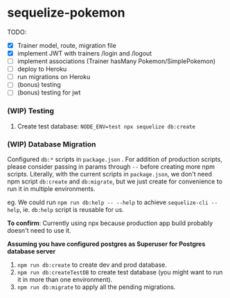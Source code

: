 # sequelize-pokemon

TODO:

- [x] Trainer model, route, migration file
- [x] implement JWT with trainers /login and /logout
- [ ] implement associations (Trainer hasMany Pokemon/SimplePokemon)
- [ ] deploy to Heroku
- [ ] run migrations on Heroku
- [ ] (bonus) testing
- [ ] (bonus) testing for jwt

### (WIP) Testing

1. Create test database: `NODE_ENV=test npx sequelize db:create`

### (WIP) Database Migration

Configured `db:*` scripts in `package.json` . For addition of production scripts, please consider passing in params through `--` before creating more npm scripts.
Literally, with the current scripts in `package.json`, we don't need npm script `db:create` and `db:migrate`, but we just create for convenience to run it in multiple environments.

eg. We could run `npm run db:help -- --help` to achieve `sequelize-cli --help`, ie. `db:help` script is reusable for us.

**To confirm**: Currently using npx because production app build probably doesn't need to use it.

**Assuming you have configured postgres as Superuser for Postgres database server**

1. `npm run db:create` to create dev and prod database.
2. `npm run db:createTestDB` to create test database (you might want to run it in more than one environment).
3. `npm run db:migrate` to apply all the pending migrations.
